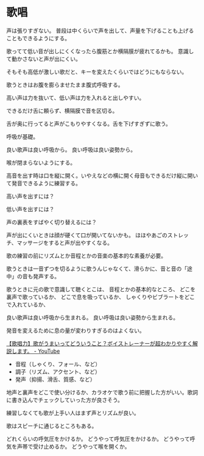 # 歌唱

声は張りすぎない。
普段は中くらいで声を出して、声量を下げることも上げることもできるようにする。

歌ってて低い音が出しにくくなったら腹筋とか横隔膜が疲れてるかも。
意識して動かさないと声が出にくい。

そもそも高低が激しい歌だと、キーを変えたくらいではどうにもならない。

歌うときはお腹を膨らませたまま腹式呼吸する。

高い声は力を抜いて、低い声は力を入れると出しやすい。

できるだけ舌に頼らず、横隔膜で音を区切る。

舌が奥に行ってると声がこもりやすくなる。舌を下げすぎずに歌う。

呼吸が基礎。

良い歌声は良い呼吸から。
良い呼吸は良い姿勢から。

喉が閉まらないようにする。

高音を出す時は口を縦に開く。いやえなどの横に開く母音もできるだけ縦に開いて発音できるように練習する。

高い声を出すには？

低い声を出すには？

声の裏表をすばやく切り替えるには？

声が出にくいときは顔が硬くて口が開いてないかも。
ほほやあごのストレッチ、マッサージをすると声が出やすくなる。

歌の練習の前にリズムとか音程とかの音楽の基本的な素養が必要。

歌うときは一音ずつを切るように歌うんじゃなくて、滑らかに、音と音の「途中」の音も発声する。

歌うときに元の歌で意識して聴くとこは、
音程とかの基本的なところ、
どこを裏声で歌っているか、
どこで息を吸っているか、
しゃくりやビブラートをどこで入れているか、

良い歌声は良い呼吸から生まれる。
良い呼吸は良い姿勢から生まれる。

発音を変えるために息の量が変わりすぎるのはよくない。

[【歌唱力】歌がうまいってどういうこと？ボイストレーナーが超わかりやすく解説します。 - YouTube](https://youtu.be/6Tp-eguoPJI)

- 音程（しゃくり、フォール、など）
- 調子（リズム、アクセント、など）
- 発声（抑揚、滑舌、質感、など）

地声と裏声をどこで使い分けるか、カラオケで歌う前に把握した方がいい。歌詞に書き込んでチェックしていった方が良さそう。

練習しなくても歌が上手い人はまず声とリズムが良い。

歌はスピーチに通じるところもある。

どれくらいの呼気圧をかけるか。
どうやって呼気圧をかけるか。
どうやって呼気を声帯で受け止めるか。
どうやって喉を開くか。
